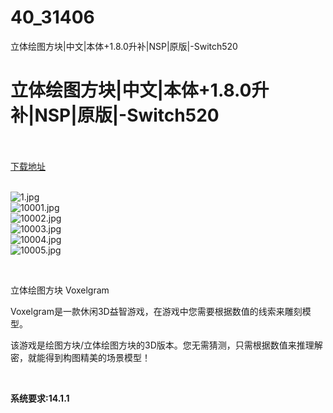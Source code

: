 # 40_31406
立体绘图方块|中文|本体+1.8.0升补|NSP|原版|-Switch520
# 立体绘图方块|中文|本体+1.8.0升补|NSP|原版|-Switch520
 <br/></br>
[下载地址](https://www.switch520.cc/article/31406 "下载地址")
<br/></br>

<p><img title="1.jpg" src="https://www.switch520.cc/muke_img/2022_05_17_84493bda9e7f4.jpg" alt="1.jpg"><br>
<img title="10001.jpg" src="https://www.switch520.cc/muke_img/2022_05_17_fc6f7c8eb25ed.jpg" alt="10001.jpg"><br>
<img title="10002.jpg" src="https://www.switch520.cc/muke_img/2022_05_17_31b72a1f99be4.jpg" alt="10002.jpg"><br>
<img title="10003.jpg" src="https://www.switch520.cc/muke_img/2022_05_17_a721bf3887102.jpg" alt="10003.jpg"><br>
<img title="10004.jpg" src="https://www.switch520.cc/muke_img/2022_05_17_54a3e09c59ac7.jpg" alt="10004.jpg"><br>
<img title="10005.jpg" src="https://www.switch520.cc/muke_img/2022_05_17_6f33c29b88834.jpg" alt="10005.jpg"></p>
<p>&nbsp;</p>
<p>立体绘图方块 Voxelgram</p>
<p>Voxelgram是一款休闲3D益智游戏，在游戏中您需要根据数值的线索来雕刻模型。</p>
<p>该游戏是绘图方块/立体绘图方块的3D版本。您无需猜测，只需根据数值来推理解密，就能得到构图精美的场景模型！</p>
<p>&nbsp;</p>
<p><strong>系统要求:14.1.1</strong></p>



